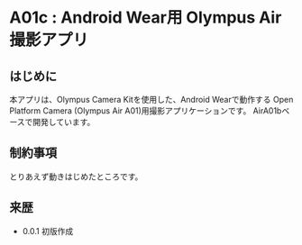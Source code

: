 ﻿# A01c : Android Wear用 Olympus Air 撮影アプリ

## はじめに
本アプリは、Olympus Camera Kitを使用した、Android Wearで動作する Open Platform Camera (Olympus Air A01)用撮影アプリケーションです。
AirA01bベースで開発しています。

## 制約事項
とりあえず動きはじめたところです。

## 来歴
- 0.0.1 初版作成
